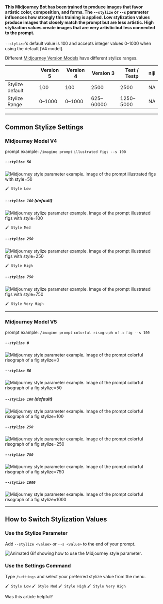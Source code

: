 #### This Midjourney Bot has been trained to produce images that favor artistic color, composition, and forms. The `--stylize` or `--s` parameter influences how strongly this training is applied. Low stylization values produce images that closely match the prompt but are less artistic. High stylization values create images that are very artistic but less connected to the prompt.

`--stylize`'s default value is 100 and accepts integer values 0–1000 when using the default \[V4 model\].

Different [Midjourney Version Models](https://docs.midjourney.com/models) have different stylize ranges.

|  | Version 5 | Version 4 | Version 3 | Test / Testp | niji |
| --- | --- | --- | --- | --- | --- |
| Stylize default | 100 | 100 | 2500 | 2500 | NA |
| Stylize Range | 0–1000 | 0–1000 | 625–60000 | 1250–5000 | NA |

___

## Common Stylize Settings

### Midjourney Model V4

prompt example: `/imagine prompt` `illustrated figs --s 100`

##### `--stylize 50`

![Midjourney style parameter example. Image of the prompt illustrated figs with style=50](https://cdn.document360.io/3040c2b6-fead-4744-a3a9-d56d621c6c7e/Images/Documentation/MJ_Stylize_0.jpg)

`🖌️ Style Low`

##### `--stylize 100` (default)

![Midjourney stylize parameter example. Image of the prompt illustrated figs with style=100](https://cdn.document360.io/3040c2b6-fead-4744-a3a9-d56d621c6c7e/Images/Documentation/MJ_Stylize_100.jpg)

`🖌️ Style Med`

##### `--stylize 250`

![Midjourney stylize parameter example. Image of the prompt illustrated figs with style=250](https://cdn.document360.io/3040c2b6-fead-4744-a3a9-d56d621c6c7e/Images/Documentation/MJ_Stylize_250.jpg)

`🖌️ Style High`

##### `--stylize 750`

![Midjourney stylize parameter example. Image of the prompt illustrated figs with style=750](https://cdn.document360.io/3040c2b6-fead-4744-a3a9-d56d621c6c7e/Images/Documentation/MJ_Stylize_750.jpg)

`🖌️ Style Very High`

___

### Midjourney Model V5

prompt example: `/imagine prompt` `colorful risograph of a fig --s 100`

##### `--stylize 0`

![Midjourney style parameter example. Image of the prompt colorful risograph of a fig stylize=0](https://cdn.document360.io/3040c2b6-fead-4744-a3a9-d56d621c6c7e/Images/Documentation/MJ_V5_Stylize_0.jpg)

##### `--stylize 50`

![Midjourney style parameter example. Image of the prompt colorful risograph of a fig stylize=50](https://cdn.document360.io/3040c2b6-fead-4744-a3a9-d56d621c6c7e/Images/Documentation/MJ_V5_Stylize_50.jpg)

##### `--stylize 100` (default)

![Midjourney style parameter example. Image of the prompt colorful risograph of a fig stylize=100](https://cdn.document360.io/3040c2b6-fead-4744-a3a9-d56d621c6c7e/Images/Documentation/MJ_V5_Stylize_100.jpg)

##### `--stylize 250`

![Midjourney style parameter example. Image of the prompt colorful risograph of a fig stylize=250](https://cdn.document360.io/3040c2b6-fead-4744-a3a9-d56d621c6c7e/Images/Documentation/MJ_V5_Stylize_250.jpg)

##### `--stylize 750`

![Midjourney style parameter example. Image of the prompt colorful risograph of a fig stylize=750](https://cdn.document360.io/3040c2b6-fead-4744-a3a9-d56d621c6c7e/Images/Documentation/MJ_V5_Stylize_750.jpg)

##### `--stylize 1000`

![Midjourney style parameter example. Image of the prompt colorful risograph of a fig stylize=1000](https://cdn.document360.io/3040c2b6-fead-4744-a3a9-d56d621c6c7e/Images/Documentation/MJ_V5_Stylize_1000.jpg)

___

## How to Switch Stylization Values

### Use the Stylize Parameter

Add `--stylize <value>` or `--s <value>` to the end of your prompt.

![Animated Gif showing how to use the Midjourney style parameter.](https://cdn.document360.io/3040c2b6-fead-4744-a3a9-d56d621c6c7e/Images/Documentation/MJ_Parameter_Style.gif)

  

### Use the Settings Command

Type `/settings` and select your preferred stylize value from the menu.

`🖌️ Style Low` `🖌️ Style Med` `🖌️ Style High` `🖌️ Style Very High`

Was this article helpful?